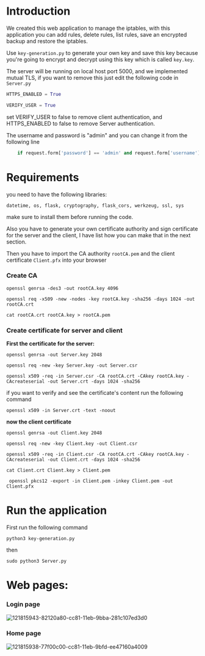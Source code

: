 # Introduction 

We created this web application to manage the iptables, with this application you can add rules, delete rules, list rules, save an encrypted backup and restore the iptables.

Use `key-generation.py` to generate your own key and save this key because you're going to encrypt and decrypt using this key which is called `key.key`.

The server will be running on local host port 5000, and we implemented mutual TLS, if you want to remove this just edit the following code in `Server.py`

```python
HTTPS_ENABLED = True

VERIFY_USER = True
```

set VERIFY_USER to false to remove client authentication, and HTTPS_ENABLED  to false to remove Server authentication. 

The username and password is "admin" and you can change it from the following line

```python
    if request.form['password'] == 'admin' and request.form['username'] == 'admin':
```

# Requirements

you need to have the following libraries:

`datetime, os, flask, cryptography, flask_cors, werkzeug, ssl, sys`

make sure to install them before running the code.

Also you have to generate your own certificate authority and sign certificate for the server and the client, I have list how you can make that in the next section. 

Then you have to import the CA authority `rootCA.pem` and the client certificate `Client.pfx` into your browser

### Create CA 

`openssl genrsa -des3 -out rootCA.key 4096`

`openssl req -x509 -new -nodes -key rootCA.key -sha256 -days 1024 -out rootCA.crt`

`cat rootCA.crt rootCA.key > rootCA.pem`

### Create certificate for server and client

**First the certificate for the server:**

`openssl genrsa -out Server.key 2048`

`openssl req -new -key Server.key -out Server.csr`

`openssl x509 -req -in Server.csr -CA rootCA.crt -CAkey rootCA.key -CAcreateserial -out Server.crt -days 1024 -sha256`

if you want to verify and see the certificate's content run the following command 

`openssl x509 -in Server.crt -text -noout` 

**now the client certificate** 

`openssl genrsa -out Client.key 2048`

`openssl req -new -key Client.key -out Client.csr`

`openssl x509 -req -in Client.csr -CA rootCA.crt -CAkey rootCA.key -CAcreateserial -out Client.crt -days 1024 -sha256`

`cat Client.crt Client.key > Client.pem`

` openssl pkcs12 -export -in Client.pem -inkey Client.pem -out Client.pfx`

# Run the application

First run the following command 

`python3 key-generation.py `

then 

`sudo python3 Server.py `

# Web pages:

### Login page 
![121815943-82120a80-cc81-11eb-9bba-281c107ed3d0](https://user-images.githubusercontent.com/77105379/122270487-0c0edd00-cee7-11eb-9580-b030cf47da05.png)


### Home page

![121815938-77f00c00-cc81-11eb-9bfd-ee47160a4009](https://user-images.githubusercontent.com/77105379/122270505-103afa80-cee7-11eb-8c12-82812a24a263.png)

